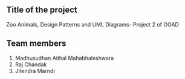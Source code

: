 ## Title of the project
Zoo Animals, Design Patterns and UML Diagrams- Project 2 of OOAD

## Team members
1. Madhusudhan Aithal Mahabhaleshwara
2. Raj Chandak
3. Jitendra Marndi

